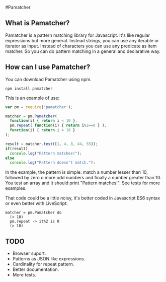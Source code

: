 #Pamatcher

## What is Pamatcher?
Pamatcher is a pattern matching library for Javascript. It's like regular expressions but more general. Instead strings, you can use any iterable or iterator as input. Instead of characters you can use any predicate as item matcher. So you can do pattern matching in a general and declarative way.

## How can I use Pamatcher?
You can download Pamatcher using npm.
```
npm install pamatcher
```

This is an example of use:

```js
var pm = require('pamatcher');

matcher = pm.Pamatcher(
  function(i) { return i < 10 },
  pm.repeat( function(i) { return i%2==0 } ),
  function(i) { return i > 10 }
);

result = matcher.test([1, 4, 8, 44, 55]);
if(result)
  console.log("Pattern matches!");
else
  console.log("Pattern doesn't match.");
```

In the example, the pattern is simple: match a number lesser than 10, followed by zero o more odd numbers and finally a number greater than 10. You test an array and it should print "Pattern matches!". See tests for more examples.

That code could be a little noisy, it's better coded in Javascript ES6 syntax or even better with LiveScript:
```livescript
matcher = pm.Pamatcher do
  (< 10)
  pm.repeat -> it%2 is 0
  (> 10)

```

## TODO
- Browser suport.
- Patterns as JSON like expressions.
- Cardinality for repeat pattern.
- Better documentation.
- More tests.
